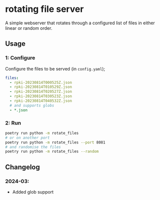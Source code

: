 # rotating file server

A simple webserver that rotates through a configured list of files in either
linear or random order.

## Usage

### 1: Configure

Configure the files to be served (in `config.yaml`);
```yaml
files:
  - rpki-20230814T000525Z.json
  - rpki-20230814T010529Z.json
  - rpki-20230814T020527Z.json
  - rpki-20230814T030523Z.json
  - rpki-20230814T040532Z.json
  # and supports globs
  - *.json
```

### 2: Run

```bash
poetry run python -m rotate_files
# or on another port
poetry run python -m rotate_files --port 8081
# and randomise the files
poetry run python -m rotate_files --random
```

## Changelog

### 2024-03:
  * Added glob support
